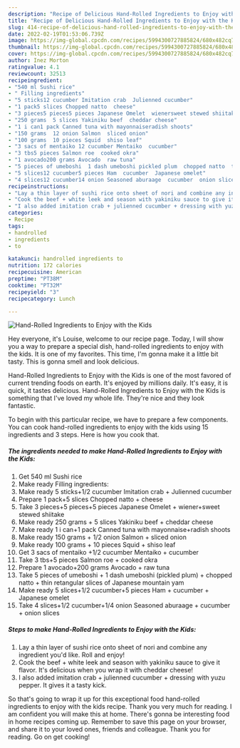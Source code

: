 ```yaml
---
description: "Recipe of Delicious Hand-Rolled Ingredients to Enjoy with the Kids"
title: "Recipe of Delicious Hand-Rolled Ingredients to Enjoy with the Kids"
slug: 414-recipe-of-delicious-hand-rolled-ingredients-to-enjoy-with-the-kids
date: 2022-02-19T01:53:06.739Z
image: https://img-global.cpcdn.com/recipes/5994300727885824/680x482cq70/hand-rolled-ingredients-to-enjoy-with-the-kids-recipe-main-photo.jpg
thumbnail: https://img-global.cpcdn.com/recipes/5994300727885824/680x482cq70/hand-rolled-ingredients-to-enjoy-with-the-kids-recipe-main-photo.jpg
cover: https://img-global.cpcdn.com/recipes/5994300727885824/680x482cq70/hand-rolled-ingredients-to-enjoy-with-the-kids-recipe-main-photo.jpg
author: Inez Morton
ratingvalue: 4.1
reviewcount: 32513
recipeingredient:
- "540 ml Sushi rice"
- " Filling ingredients"
- "5 sticks12 cucumber Imitation crab  Julienned cucumber"
- "1 pack5 slices Chopped natto  cheese"
- "3 pieces5 pieces5 pieces Japanese Omelet  wienersweet stewed shiitake"
- "250 grams  5 slices Yakiniku beef  cheddar cheese"
- "1 i can1 pack Canned tuna with mayonnaiseradish shoots"
- "150 grams  12 onion Salmon  sliced onion"
- "100 grams  10 pieces Squid  shiso leaf"
- "3 sacs of mentaiko 12 cucumber Mentaiko  cucumber"
- "3 tbs5 pieces Salmon roe  cooked okra"
- "1 avocado200 grams Avocado  raw tuna"
- "5 pieces of umeboshi  1 dash umeboshi pickled plum  chopped natto  thin retangular slices of Japanese mountain yam"
- "5 slices12 cucumber5 pieces Ham  cucumber  Japanese omelet"
- "4 slices12 cucumber14 onion Seasoned aburaage  cucumber  onion slices"
recipeinstructions:
- "Lay a thin layer of sushi rice onto sheet of nori and combine any ingredient you&#39;d like. Roll and enjoy!"
- "Cook the beef + white leek and season with yakiniku sauce to give it flavor. It&#39;s delicious when you wrap it with cheddar cheese!"
- "I also added imitation crab + julienned cucumber + dressing with yuzu pepper. It gives it a tasty kick."
categories:
- Recipe
tags:
- handrolled
- ingredients
- to

katakunci: handrolled ingredients to 
nutrition: 172 calories
recipecuisine: American
preptime: "PT38M"
cooktime: "PT32M"
recipeyield: "3"
recipecategory: Lunch

---
```



![Hand-Rolled Ingredients to Enjoy with the Kids](https://img-global.cpcdn.com/recipes/5994300727885824/680x482cq70/hand-rolled-ingredients-to-enjoy-with-the-kids-recipe-main-photo.jpg)

Hey everyone, it's Louise, welcome to our recipe page. Today, I will show you a way to prepare a special dish, hand-rolled ingredients to enjoy with the kids. It is one of my favorites. This time, I'm gonna make it a little bit tasty. This is gonna smell and look delicious.



Hand-Rolled Ingredients to Enjoy with the Kids is one of the most favored of current trending foods on earth. It's enjoyed by millions daily. It's easy, it is quick, it tastes delicious. Hand-Rolled Ingredients to Enjoy with the Kids is something that I've loved my whole life. They're nice and they look fantastic.


To begin with this particular recipe, we have to prepare a few components. You can cook hand-rolled ingredients to enjoy with the kids using 15 ingredients and 3 steps. Here is how you cook that.

<!--inarticleads1-->

##### The ingredients needed to make Hand-Rolled Ingredients to Enjoy with the Kids:

1. Get 540 ml Sushi rice
1. Make ready  Filling ingredients:
1. Make ready 5 sticks+1/2 cucumber Imitation crab + Julienned cucumber
1. Prepare 1 pack+5 slices Chopped natto + cheese
1. Take 3 pieces+5 pieces+5 pieces Japanese Omelet + wiener+sweet stewed shiitake
1. Make ready 250 grams + 5 slices Yakiniku beef + cheddar cheese
1. Make ready 1 i can+1 pack Canned tuna with mayonnaise+radish shoots
1. Make ready 150 grams + 1/2 onion Salmon + sliced onion
1. Make ready 100 grams + 10 pieces Squid + shiso leaf
1. Get 3 sacs of mentaiko +1/2 cucumber Mentaiko + cucumber
1. Take 3 tbs+5 pieces Salmon roe + cooked okra
1. Prepare 1 avocado+200 grams Avocado + raw tuna
1. Take 5 pieces of umeboshi + 1 dash umeboshi (pickled plum) + chopped natto + thin retangular slices of Japanese mountain yam
1. Make ready 5 slices+1/2 cucumber+5 pieces Ham + cucumber + Japanese omelet
1. Take 4 slices+1/2 cucumber+1/4 onion Seasoned aburaage + cucumber + onion slices




<!--inarticleads2-->

##### Steps to make Hand-Rolled Ingredients to Enjoy with the Kids:

1. Lay a thin layer of sushi rice onto sheet of nori and combine any ingredient you&#39;d like. Roll and enjoy!
1. Cook the beef + white leek and season with yakiniku sauce to give it flavor. It&#39;s delicious when you wrap it with cheddar cheese!
1. I also added imitation crab + julienned cucumber + dressing with yuzu pepper. It gives it a tasty kick.




So that's going to wrap it up for this exceptional food hand-rolled ingredients to enjoy with the kids recipe. Thank you very much for reading. I am confident you will make this at home. There's gonna be interesting food in home recipes coming up. Remember to save this page on your browser, and share it to your loved ones, friends and colleague. Thank you for reading. Go on get cooking!
